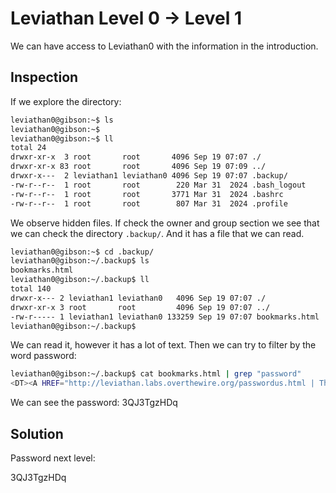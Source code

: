 # Leviathan Level 0 → Level 1

We can have access to Leviathan0 with the information in the introduction. 

## Inspection
If we explore the directory:

```bash
leviathan0@gibson:~$ ls
leviathan0@gibson:~$
leviathan0@gibson:~$ ll
total 24
drwxr-xr-x  3 root       root       4096 Sep 19 07:07 ./
drwxr-xr-x 83 root       root       4096 Sep 19 07:09 ../
drwxr-x---  2 leviathan1 leviathan0 4096 Sep 19 07:07 .backup/
-rw-r--r--  1 root       root        220 Mar 31  2024 .bash_logout
-rw-r--r--  1 root       root       3771 Mar 31  2024 .bashrc
-rw-r--r--  1 root       root        807 Mar 31  2024 .profile
```
We observe hidden files. If check the owner and group section we see that we can check the directory `.backup/`. And it has a file that we can read. 
```bash
leviathan0@gibson:~$ cd .backup/
leviathan0@gibson:~/.backup$ ls
bookmarks.html
leviathan0@gibson:~/.backup$ ll
total 140
drwxr-x--- 2 leviathan1 leviathan0   4096 Sep 19 07:07 ./
drwxr-xr-x 3 root       root         4096 Sep 19 07:07 ../
-rw-r----- 1 leviathan1 leviathan0 133259 Sep 19 07:07 bookmarks.html
leviathan0@gibson:~/.backup$
```

We can read it, however it has a lot of text. Then we can try to filter by the word password:
```bash
leviathan0@gibson:~/.backup$ cat bookmarks.html | grep "password"
<DT><A HREF="http://leviathan.labs.overthewire.org/passwordus.html | This will be fixed later, the password for leviathan1 is 3QJ3TgzHDq" ADD_DATE="1155384634" LAST_CHARSET="ISO-8859-1" ID="rdf:#$2wIU71">password to leviathan1</A>
```

We can see the password: 3QJ3TgzHDq

## Solution
Password next level:

3QJ3TgzHDq

